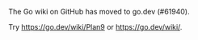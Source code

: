 The Go wiki on GitHub has moved to go.dev (#61940).

Try <https://go.dev/wiki/Plan9> or <https://go.dev/wiki/>.

